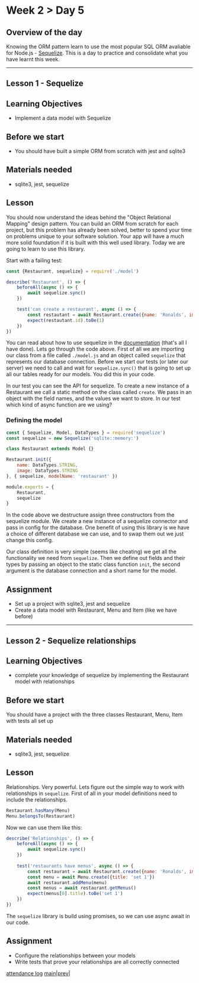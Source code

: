 # Week 2 > Day 5

## Overview of the day

Knowing the ORM pattern learn to use the most popular SQL ORM avaliable for Node.js - [Sequelize](https://www.npmjs.com/package/sequelize). This is a day to practice and consolidate what you have learnt this week.

----

## Lesson 1 - Sequelize

## Learning Objectives

* Implement a data model with Sequelize

## Before we start

* You should have built a simple ORM from scratch with jest and sqlite3

## Materials needed

* sqlite3, jest, sequelize

## Lesson

You should now understand the ideas behind the "Object Relational Mapping" design pattern. You can build an ORM from scratch for each project, but this problem has already been solved, better to spend your time on problems unique to your software solution. Your app will have a much more solid foundation if it is built with this well used library. Today we are going to learn to use this library.

Start with a failing test:

```javascript
const {Restaurant, sequelize} = require('./model')

describe('Restaurant', () => {
    beforeAll(async () => {
        await sequelize.sync()
    })

    test('can create a restaurant', async () => {
        const restautant = await Restaurant.create({name: 'Ronalds', image: 'http://some.image.url'})
        expect(restautant.id).toBe(1)
    })
})
```
You can read about how to use sequelize in the [documentation](https://sequelize.org/master/) (that's all I have done). Lets go through the code above. First of all we are importing our class from a file called `./model.js` and an object called `sequelize` that represents our database connection. Before we start our tests (or later our server) we need to call and wait for `sequelize.sync()` that is going to set up all our tables ready for our models. You did this in your code.

In our test you can see the API for sequelize. To create a new instance of a Restaurant we call a static method on the class called `create`. We pass in an object with the field names, and the values we want to store. In our test which kind of async function are we using?

### Defining the model

```javascript
const { Sequelize, Model, DataTypes } = require('sequelize')
const sequelize = new Sequelize('sqlite::memory:')

class Restaurant extends Model {}

Restaurant.init({
    name: DataTypes.STRING,
    image: DataTypes.STRING
}, { sequelize, modelName: 'restaurant' })

module.exports = {
    Restaurant,
    sequelize
}
```
In the code above we destructure assign three constructors from the sequelize module. We create a new instance of a sequelize connector and pass in config for the database. One benefit of using this library is we have a choice of different database we can use, and to swap them out we just change this config.

Our class definition is very simple (seems like cheating) we get all the functionality we need from `sequelize`. Then we define out fields and their types by passing an object to the static class function `init`, the second argument is the database connection and a short name for the model.

## Assignment

* Set up a project with sqlite3, jest and sequelize
* Create a data model with Restaurant, Menu and Item (like we have before)

----

## Lesson 2 - Sequelize relationships

## Learning Objectives

* complete your knowledge of sequelize by implementing the Restaurant model with relationships

## Before we start

You should have a project with the three classes Restaurant, Menu, Item with tests all set up

## Materials needed

* sqlite3, jest, sequelize

## Lesson

Relationships. Very powerful. Lets figure out the simple way to work with relationships in `sequelize`. First of all in your model definitions need to include the relationships.

```javascript
Restaurant.hasMany(Menu)
Menu.belongsTo(Restaurant)
```
Now we can use them like this:
```javascript
describe('Relationships', () => {
    beforeAll(async () => {
        await sequelize.sync()
    })
    
    test('restaurants have menus', async () => {
        const restaurant = await Restaurant.create({name: 'Ronalds', image: 'http://some.image.url'})
        const menu = await Menu.create({title: 'set 1'})
        await restaurant.addMenu(menu)
        const menus = await restaurant.getMenus()
        expect(menus[0].title).toBe('set 1')
    })
})
```
The `sequelize` library is build using promises, so we can use async await in our code.

## Assignment

* Configure the relationships between your models
* Write tests that prove your relationships are all correctly connected

[attendance log](https://platform.whitehat.org.uk/apprentice/attendance-log/162)
[main](/swe)|[prev](/swe/bootcamp/wk2/day4.html)|